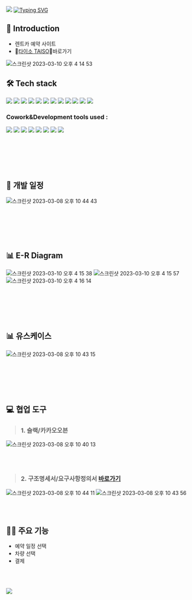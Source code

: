 <img src="https://capsule-render.vercel.app/api?type=waving&color=007bff&height=150&section=header" />

<a href="https://git.io/typing-svg">
<img src="https://readme-typing-svg.demolab.com?font=Fira+Code&weight=600&size=30&pause=1000&color=007bff&center=true&width=900&lines=SemiProject_TAISO" alt="Typing SVG" />
</a>

## 📢 Introduction
- 렌트카 예약 사이트 
- 🚙[타이소 TAISO](http://itwillbs2.cafe24.com/project_taiso/ReservationMain.rez)🚙바로가기

![스크린샷 2023-03-10 오후 4 14 53](https://user-images.githubusercontent.com/104381321/224248968-c13b668f-ff66-4307-a73f-04ddb18a0d48.png)



## 🛠 Tech stack
<img src="https://img.shields.io/badge/-MyBatis-191A1B?style=flat-plastic&logo=MyBatis&logoColor=white"/>   <img src="https://img.shields.io/badge/-Maven-C71A36?style=flat-plastic&logo=Apache Maven&logoColor=white"/>   <img src="https://img.shields.io/badge/-JavaScript-F7DF1E?style=flat-plastic&logo=JavaScript&logoColor=white"/>   <img src="https://img.shields.io/badge/-jQuery-0769AD?style=flat-plastic&logo=jQuery&logoColor=white"/>   <img src="https://img.shields.io/badge/-API-F575C6?style=flat-plastic&logo=API&logoColor=white"/>   <img src="https://img.shields.io/badge/-AJAX-37D1CB?style=flat-plastic&logo=AJAX&logoColor=white"/>   <img src="https://img.shields.io/badge/-MySQL-4479A1?style=flat-plastic&logo=MySQL&logoColor=white"/>   <img src="https://img.shields.io/badge/-CSS-F59C54?style=flat-plastic&logo=CSS3&logoColor=white"/>   <img src="https://img.shields.io/badge/-SCSS-CD6799?style=flat-plastic&logo=SCSS&logoColor=white"/>   <img src="https://img.shields.io/badge/-HTML-E34F26?style=flat-plastic&logo=HTML5&logoColor=white"/>   <img src="https://img.shields.io/badge/-Bootstrap-7952B3?style=flat-plastic&logo=Bootstrap&logoColor=white"/>   <img src="https://img.shields.io/badge/-ApachetTomcat9.0-D22128?style=flat-plastic&logo=Apache&logoColor=white"/>   




### Cowork&Development tools used : 
<img src="https://img.shields.io/badge/STS-6DB33F?style=flat-plastic&logo=Spring&logoColor=white"/>   <img src="https://img.shields.io/badge/KakaoOven-FFCD00?style=flat-plastic&logo=Kakao&logoColor=white"/>   <img src="https://img.shields.io/badge/ERDcloud-937BF2?style=flat-plastic&logo=ERDcloud&logoColor=white"/>   <img src="https://img.shields.io/badge/Git-F05032?style=flat-plastic&logo=Git&logoColor=white"/>   <img src="https://img.shields.io/badge/GitHub-181717?style=flat-plastic&logo=GitHub&logoColor=white"/>   <img src="https://img.shields.io/badge/Google Sheets-34A853?style=flat-plastic&logo=Google Sheets&logoColor=white"/>   <img src="https://img.shields.io/badge/Slack-4A154B?style=flat-plastic&logo=Slack&logoColor=white"/>   <img src="https://img.shields.io/badge/Google Meet-00897B?style=flat-plastic&logo=Google Meet&logoColor=white"/>   

### 　　　
### 　

## 📅 개발 일정
![스크린샷 2023-03-08 오후 10 44 43](https://user-images.githubusercontent.com/104381321/224247830-572c0ff8-62db-4974-9191-399940e7732a.png)

### 　　　
### 　　　

## 📊 E-R Diagram

![스크린샷 2023-03-10 오후 4 15 38](https://user-images.githubusercontent.com/104381321/224249042-e463dbc5-14ae-4ed5-b83a-b72d85ecf625.png)
![스크린샷 2023-03-10 오후 4 15 57](https://user-images.githubusercontent.com/104381321/224249036-db351b09-f257-4e00-ad68-c1791dd80b23.png)
![스크린샷 2023-03-10 오후 4 16 14](https://user-images.githubusercontent.com/104381321/224249030-80f4745c-d61e-4f40-83a2-96aa9d3e4ec4.png)


### 　　
### 　　　　　

## 📊 유스케이스
![스크린샷 2023-03-08 오후 10 43 15](https://user-images.githubusercontent.com/104381321/224248059-f305ed8f-0ad5-4cd7-905e-3fd02ce9355a.png)

### 　　
### 　　

## 💻 협업 도구　
> ### 1. 슬랙/카카오오븐
![스크린샷 2023-03-08 오후 10 40 13](https://user-images.githubusercontent.com/104381321/224249355-ca6cd5ac-f9f2-4e46-9b5e-41688f262d26.png)
### 　
> ### 2. 구조명세서/요구사항정의서 [바로가기](https://docs.google.com/spreadsheets/d/1QtAqQH0A_m7-ze3XhSkfsWuaNlpo1l9SFScPLc-R-X4/edit#gid=554889087)
![스크린샷 2023-03-08 오후 10 44 11](https://user-images.githubusercontent.com/104381321/224250024-8a03ed6a-c293-4da9-91b0-00373d13da57.png)
![스크린샷 2023-03-08 오후 10 43 56](https://user-images.githubusercontent.com/104381321/224249626-71aec460-c1c6-4048-a79d-14554db5d4bc.png)
###
### 　　　　

## 👩‍💻 주요 기능 
- 예약 일정 선택
- 차량 선택
- 결제

### 　　

<img src="https://capsule-render.vercel.app/api?type=waving&color=007bff&height=150&section=footer" />
